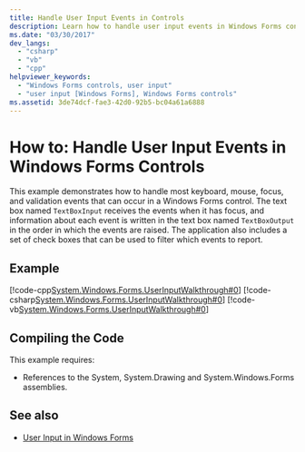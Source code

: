 ```yaml
---
title: Handle User Input Events in Controls
description: Learn how to handle user input events in Windows Forms controls, such as keyboard, mouse, focus and validation events. 
ms.date: "03/30/2017"
dev_langs: 
  - "csharp"
  - "vb"
  - "cpp"
helpviewer_keywords: 
  - "Windows Forms controls, user input"
  - "user input [Windows Forms], Windows Forms controls"
ms.assetid: 3de74dcf-fae3-42d0-92b5-bc04a61a6888
---
```

# How to: Handle User Input Events in Windows Forms Controls

This example demonstrates how to handle most keyboard, mouse, focus, and validation events that can occur in a Windows Forms control. The text box named `TextBoxInput` receives the events when it has focus, and information about each event is written in the text box named `TextBoxOutput` in the order in which the events are raised. The application also includes a set of check boxes that can be used to filter which events to report.  
  
## Example  

 [!code-cpp[System.Windows.Forms.UserInputWalkthrough#0](~/samples/snippets/cpp/VS_Snippets_Winforms/System.Windows.Forms.UserInputWalkthrough/cpp/form1.cpp#0)]
 [!code-csharp[System.Windows.Forms.UserInputWalkthrough#0](~/samples/snippets/csharp/VS_Snippets_Winforms/System.Windows.Forms.UserInputWalkthrough/CS/form1.cs#0)]
 [!code-vb[System.Windows.Forms.UserInputWalkthrough#0](~/samples/snippets/visualbasic/VS_Snippets_Winforms/System.Windows.Forms.UserInputWalkthrough/VB/form1.vb#0)]  
  
## Compiling the Code  

 This example requires:  
  
- References to the System, System.Drawing and System.Windows.Forms assemblies.  
  
## See also

- [User Input in Windows Forms](user-input-in-windows-forms.md)
